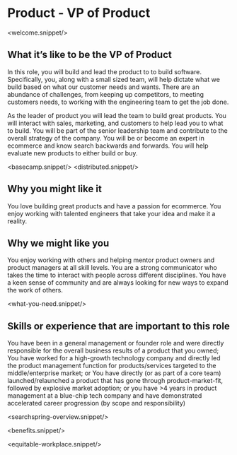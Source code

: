 # Product - VP of Product

<welcome.snippet/>

## What it’s like to be the VP of Product


In this role, you will build and lead the product to to build software. Specifically, you, along with a small sized team, will help dictate what we build based on what our customer needs and wants.  There are an abundance of challenges, from keeping up competitors, to meeting customers needs, to working with the engineering team to get the job done.

As the leader of product you will lead the team to build great products. You will interact with sales, marketing, and customers to help lead you to what to build. You will be part of the senior leadership team and contribute to the overall strategy of the company. You will be or become an expert in ecommerce and know search backwards and forwards. You will help evaluate new products to either build or buy.

<basecamp.snippet/>
<distributed.snippet/>

## Why you might like it
You love building great products and have a passion for ecommerce. You enjoy working with talented engineers that take your idea and make it a reality.

## Why we might like you
You enjoy working with others and helping mentor product owners and product managers at all skill levels. You are a strong communicator who takes the time to interact with people across different disciplines. You have a keen sense of community and are always looking for new ways to expand the work of others.

<what-you-need.snippet/>

## Skills or experience that are important to this role
You have been in a general management or founder role and were directly responsible for the overall business results of a product that you owned; You have worked for a high-growth technology company and directly led the product management function for products/services targeted to the middle/enterprise market; or 
You have directly (or as part of a core team) launched/relaunched a product that has gone through product-market-fit, followed by explosive market adoption; or you have >4 years in product management at a blue-chip tech company and have demonstrated accelerated career progression (by scope and responsibility)

<searchspring-overview.snippet/>

<benefits.snippet/>

<equitable-workplace.snippet/>